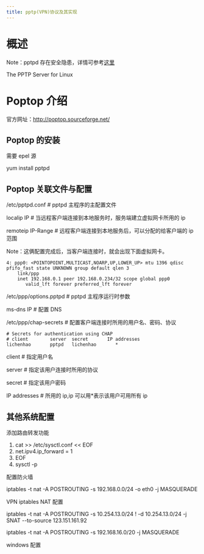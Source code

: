 ```yaml
---
title: pptp(VPN)协议及其实现
---
```


# 概述

Note：pptpd 存在安全隐患，详情可参考[这里](http://pptpclient.sourceforge.net/protocol-security.phtml)

The PPTP Server for Linux

# Poptop 介绍

官方网址：<http://poptop.sourceforge.net/>

## Poptop 的安装

需要 epel 源

yum install pptpd

## Poptop 关联文件与配置

/etc/pptpd.conf # pptpd 主程序的主配置文件

localip IP # 当远程客户端连接到本地服务时，服务端建立虚拟网卡所用的 ip

remoteip IP-Range # 远程客户端连接到本地服务后，可以分配的给客户端的 ip 范围

Note：这俩配置完成后，当客户端连接时，就会出现下面虚拟网卡。

    4: ppp0: <POINTOPOINT,MULTICAST,NOARP,UP,LOWER_UP> mtu 1396 qdisc pfifo_fast state UNKNOWN group default qlen 3
        link/ppp
        inet 192.168.0.1 peer 192.168.0.234/32 scope global ppp0
           valid_lft forever preferred_lft forever

/etc/ppp/options.pptpd # pptpd 主程序运行时参数

ms-dns IP # 配置 DNS

/etc/ppp/chap-secrets # 配置客户端连接时所用的用户名、密码、协议

    # Secrets for authentication using CHAP
    # client        server  secret       IP addresses
    lichenhao       pptpd   lichenhao       *

client # 指定用户名

server # 指定该用户连接时所用的协议

secret # 指定该用户密码

IP addresses # 所用的 ip,ip 可以用\*表示该用户可用所有 ip

## 其他系统配置

添加路由转发功能

1. cat >> /etc/sysctl.conf << EOF
2. net.ipv4.ip_forward = 1
3. EOF
4. sysctl -p

配置防火墙

iptables -t nat -A POSTROUTING -s 192.168.0.0/24 -o eth0 -j MASQUERADE

VPN iptables NAT 配置

iptables -t nat -A POSTROUTING -s 10.254.13.0/24 ! -d 10.254.13.0/24 -j SNAT --to-source 123.151.161.92

iptables -t nat -A POSTROUTING -s 192.168.16.0/20 -j MASQUERADE

windows 配置
